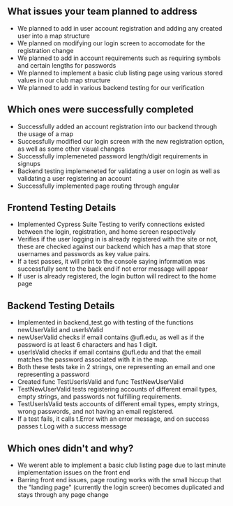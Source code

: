 
## What issues your team planned to address
* We planned to add in user account registration and adding any created user into a map structure
* We planned on modifying our login screen to accomodate for the registration change
* We planned to add in account requirements such as requiring symbols and certain lengths for passwords
* We planned to implement a basic club listing page using various stored values in our club map structure
* We planned to add in various backend testing for our verification


## Which ones were successfully completed
* Successfully added an account registration into our backend through the usage of a map
* Successfully modified our login screen with the new registration option, as well as some other visual changes
* Successfully implemeneted password length/digit requirements in signups
* Backend testing implemeneted for validating a user on login as well as validating a user registering an account
* Successfully implemented page routing through angular

## Frontend Testing Details
* Implemented Cypress Suite Testing to verify connections existed between the login, registration, and home screen respectively
* Verifies if the user logging in is already registered with the site or not, these are checked against our backend which has a map that store usernames and passwords as key value pairs.
* If a test passes, it will print to the console saying information was successfully sent to the back end if not error message will appear
* If user is already registered, the login button will redirect to the home page

## Backend Testing Details
* Implemented in backend_test.go with testing of the functions newUserValid and userIsValid
* newUserValid checks if email contains @ufl.edu, as well as if the password is at least 6 characters and has 1 digit.
* userIsValid checks if email contains @ufl.edu and that the email matches the password associated with it in the map.
* Both these tests take in 2 strings, one representing an email and one representing a password
* Created func TestUserIsValid and func TestNewUserValid
* TestNewUserValid tests registering accounts of different email types, empty strings, and passwords not fulfilling requirements.
* TestUserIsValid tests accounts of different email types, empty strings, wrong passwords, and not having an email registered.
* If a test fails, it calls t.Error with an error message, and on success passes t.Log with a success message

## Which ones didn't and why?
* We werent able to implement a basic club listing page due to last minute implementation issues on the front end
* Barring front end issues, page routing works with the small hiccup that the "landing page" (currently the login screen) becomes duplicated and stays through any page change

